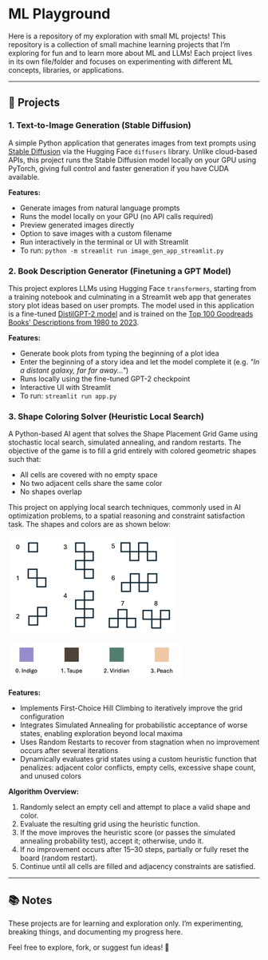 # ML Playground

Here is a repository of my exploration with small ML projects! This repository is a collection of small machine learning projects that I’m exploring for fun and to learn more about ML and LLMs! Each project lives in its own file/folder and focuses on experimenting with different ML concepts, libraries, or applications.  

---

## 📌 Projects

### 1. Text-to-Image Generation (Stable Diffusion)

A simple Python application that generates images from text prompts using [Stable Diffusion](https://huggingface.co/sd-legacy/stable-diffusion-v1-5) via the Hugging Face `diffusers` library. Unlike cloud-based APIs, this project runs the Stable Diffusion model locally on your GPU using PyTorch, giving full control and faster generation if you have CUDA available.

**Features:**
- Generate images from natural language prompts
- Runs the model locally on your GPU (no API calls required)
- Preview generated images directly
- Option to save images with a custom filename
- Run interactively in the terminal or UI with Streamlit
- To run: `python -m streamlit run image_gen_app_streamlit.py`


### 2. Book Description Generator (Finetuning a GPT Model)

This project explores LLMs using Hugging Face `transformers`, starting from a training notebook and culminating in a Streamlit web app that generates story plot ideas based on user prompts. The model used in this application is a fine-tuned [DistilGPT-2 model](https://huggingface.co/distilbert/distilgpt2) and is trained on the [Top 100 Goodreads Books' Descriptions from 1980 to 2023](https://www.kaggle.com/datasets/cristaliss/ultimate-book-collection-top-100-books-up-to-2023).

**Features:**
- Generate book plots from typing the beginning of a plot idea
- Enter the beginning of a story idea and let the model complete it (e.g. *"In a distant galaxy, far far away..."*)
- Runs locally using the fine-tuned GPT-2 checkpoint
- Interactive UI with Streamlit
- To run: `streamlit run app.py`


### 3. Shape Coloring Solver (Heuristic Local Search)
A Python-based AI agent that solves the Shape Placement Grid Game using stochastic local search, simulated annealing, and random restarts. The objective of the game is to fill a grid entirely with colored geometric shapes such that:
- All cells are covered with no empty space
- No two adjacent cells share the same color
- No shapes overlap

This project on applying local search techniques, commonly used in AI optimization problems, to a spatial reasoning and constraint satisfaction task. The shapes and colors are as shown below:

![Gridgame Shapes](shape_coloring_solver/gridgame-shapes.png)

![Gridgame Colors](shape_coloring_solver/gridgame-colors.png)

**Features:**
- Implements First-Choice Hill Climbing to iteratively improve the grid configuration
- Integrates Simulated Annealing for probabilistic acceptance of worse states, enabling exploration beyond local maxima
- Uses Random Restarts to recover from stagnation when no improvement occurs after several iterations
- Dynamically evaluates grid states using a custom heuristic function that penalizes: adjacent color conflicts, empty cells, excessive shape count, and unused colors

**Algorithm Overview:**
1. Randomly select an empty cell and attempt to place a valid shape and color.
2. Evaluate the resulting grid using the heuristic function.
3. If the move improves the heuristic score (or passes the simulated annealing probability test), accept it; otherwise, undo it.
4. If no improvement occurs after 15–30 steps, partially or fully reset the board (random restart).
5. Continue until all cells are filled and adjacency constraints are satisfied.

---

## 📚 Notes

These projects are for learning and exploration only.
I’m experimenting, breaking things, and documenting my progress here.

Feel free to explore, fork, or suggest fun ideas! 🚀
